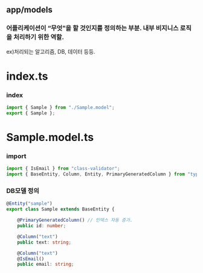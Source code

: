 ## app/models

### 어플리케이션이 “무엇”을 할 것인지를 정의하는 부분. 내부 비지니스 로직을 처리하기 위한 역할.
  ex)처리되는 알고리즘, DB, 데이터 등등.

# index.ts
### index
```typescript
import { Sample } from "./Sample.model";
export { Sample };
```

# Sample.model.ts
### import
```typescript
import { IsEmail } from "class-validator";
import { BaseEntity, Column, Entity, PrimaryGeneratedColumn } from "typeorm";
```
### DB모델 정의
```typescript
@Entity("sample")
export class Sample extends BaseEntity {

    @PrimaryGeneratedColumn() // 인덱스 자동 증가.
    public id: number;

    @Column("text")
    public text: string;

    @Column("text")
    @IsEmail()
    public email: string;

```
